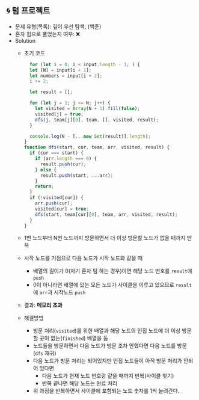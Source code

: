 ## 🌀 텀 프로젝트

- 문제 유형(목록): 깊이 우선 탐색, (백준)
- 혼자 힘으로 풀었는지 여부: ❌
- Solution
  - 초기 코드

    ```js
      for (let i = 0; i < input.length - 1; ) {
      let [N] = input[i + 1];
      let numbers = input[i + 2];
      i += 2;

      let result = [];

      for (let j = 1; j <= N; j++) {
        let visited = Array(N + 1).fill(false);
        visited[j] = true;
        dfs(j, team[j][0], team, [], visited, result);
      }

      console.log(N - [...new Set(result)].length);
    }
    function dfs(start, cur, team, arr, visited, result) {
      if (cur === start) {
        if (arr.length === 0) {
          result.push(cur);
        } else {
          result.push(start, ...arr);
        }
        return;
      }
      if (!visited[cur]) {
        arr.push(cur);
        visited[cur] = true;
        dfs(start, team[cur][0], team, arr, visited, result);
      }
    }
    ```

  - 1번 노드부터 N번 노드까지 방문하면서 더 이상 방문할 노드가 없을 때까지 반복
  - 시작 노드를 기점으로 다음 노드가 시작 노드와 같을 때
    - 배열의 길이가 0(자기 혼자 팀 하는 경우)이면 해당 노드 번호를 `result`에 `push`
    - 0이 아니라면 배열에 있는 모든 노드가 사이클을 이루고 있으므로 `result`에 `arr`과 시작노드 `push`
  - 결과: **메모리 초과**

  - 해결방법
    - 방문 처리(`visited`)를 위한 배열과 해당 노드의 인접 노드에 더 이상 방문할 곳이 없는(`finished`) 배열을 둠
    - 노드들을 방문하면서 다음 노드가 방문 조차 안했다면 다음 노드를 방문(`dfs` 재귀)
    - 다음 노드가 방문 처리는 되어있지만 인접 노드들이 아직 방문 처리가 안되어 있다면
      - 다음 노드가 현재 노드 번호랑 같을 때까지 반복(사이클 찾기)
      - 반복 끝나면 해당 노드는 완료 처리
    - 위 과정을 반복하면서 사이클에 포함되는 노드 숫자를 1씩 늘려간다.
